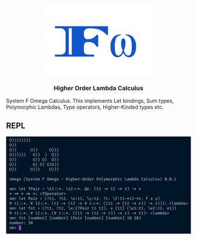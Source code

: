 <div align="center">
<img src="./static/logo.png" />
<h3>Higher Order Lambda Calculus</h3>
</div>

System F Omega Calculus. This implements Let bindings, Sum types, Polymorphic Lambdas, Type operators, Higher-Kinded types etc.

## REPL
<img src="./static/repl.png" />
